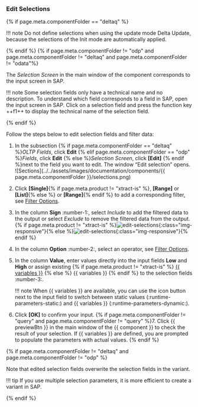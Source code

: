 
### Edit Selections

{% if page.meta.componentFolder == "deltaq" %}

!!! note
	Do not define selections when using the update mode Delta Update, because the selections of the Init mode are automatically applied.

{% endif %} 
{% if  page.meta.componentFolder != "odp" and page.meta.componentFolder != "deltaq" and page.meta.componentFolder != "odata"%}

The *Selection Screen* in the main window of the component corresponds to the input screen in SAP.

!!! note
	Some selection fields only have a technical name and no description. 
	To understand which field corresponds to a field in SAP, open the input screen in SAP. 
	Click on a selection field and press the function key ++f1++ to display the technical name of the selection field. 

{% endif %}

Follow the steps below to edit selection fields and filter data:

1. In the subsection {% if page.meta.componentFolder == "deltaq" %}*OLTP Fields*, click **Edit** {% elif page.meta.componentFolder == "odp" %}*Fields*, click **Edit** {% else %}*Selection Screen*, click **[Edit]** {% endif %}next to the field you want to edit. The window “Edit selection” opens.<br>
![Sections](../../assets/images/documentation/components/{{ page.meta.componentFolder }}/selections.png)
2. Click **[Single]**{% if page.meta.product != "xtract-is" %}, **[Range]** or **[List]**{% else %} or **[Range]**{% endif %} to add a corresponding filter, see [Filter Options](#filter-options).
3. In the column **Sign** :number-1:, select *Include* to add the filtered data to the output or select *Exclude* to remove the filtered data from the output.<br>
{% if page.meta.product != "xtract-is" %}![edit-selections](../../assets/images/documentation/components/edit-selections.png){:class="img-responsive"}{% else %}![edit-selections](../../assets/images/documentation/components/edit-selections-xis.png){:class="img-responsive"}{% endif %}
4. In the column **Option** :number-2:, select an operator, see [Filter Options](#filter-options). 
5. In the column **Value**, enter values directly into the input fields **Low** and **High** or assign existing {% if page.meta.product != "xtract-is" %} [{{ variables }}](edit-runtime-parameters.md) {% else %} {{ variables }} {% endif %} to the selection fields :number-3:.

	!!! note
		When {{ variables }} are available, you can use the icon button next to the input field to switch between static values (:runtime-parameters-static:) and {{ variables }} (:runtime-parameters-dynamic:).

6. Click **[OK]** to confirm your input. 
{% if page.meta.componentFolder != "query" and page.meta.componentFolder != "query" %}7. Click {{ previewBtn }} in the main window of the {{ component }} to check the result of your selection. 
If {{ variables }} are defined, you are prompted to populate the parameters with actual values.
{% endif %}

{% if page.meta.componentFolder != "deltaq" and page.meta.componentFolder != "odp" %}

Note that edited selection fields overwrite the selection fields in the variant. 

!!! tip
	If you use multiple selection parameters, it is more efficient to create a variant in SAP.

{% endif %}
